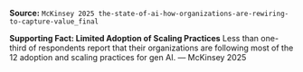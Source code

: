 **Source:** `McKinsey 2025 the-state-of-ai-how-organizations-are-rewiring-to-capture-value_final`

**Supporting Fact: Limited Adoption of Scaling Practices**
Less than one-third of respondents report that their organizations are following most of the 12 adoption and scaling practices for gen AI. — McKinsey 2025
